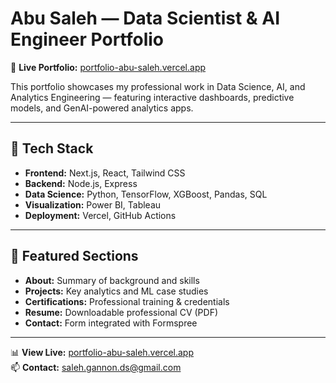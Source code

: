 # Abu Saleh — Data Scientist & AI Engineer Portfolio  

🚀 **Live Portfolio:** [portfolio-abu-saleh.vercel.app](https://portfolio-abu-saleh.vercel.app)

This portfolio showcases my professional work in Data Science, AI, and Analytics Engineering — featuring interactive dashboards, predictive models, and GenAI-powered analytics apps.

---

## 🧩 Tech Stack
- **Frontend:** Next.js, React, Tailwind CSS  
- **Backend:** Node.js, Express  
- **Data Science:** Python, TensorFlow, XGBoost, Pandas, SQL  
- **Visualization:** Power BI, Tableau  
- **Deployment:** Vercel, GitHub Actions  

---

## 🧠 Featured Sections
- **About:** Summary of background and skills  
- **Projects:** Key analytics and ML case studies  
- **Certifications:** Professional training & credentials  
- **Resume:** Downloadable professional CV (PDF)  
- **Contact:** Form integrated with Formspree  

---

📊 **View Live:** [portfolio-abu-saleh.vercel.app](https://portfolio-abu-saleh.vercel.app)  
📫 **Contact:** saleh.gannon.ds@gmail.com  
